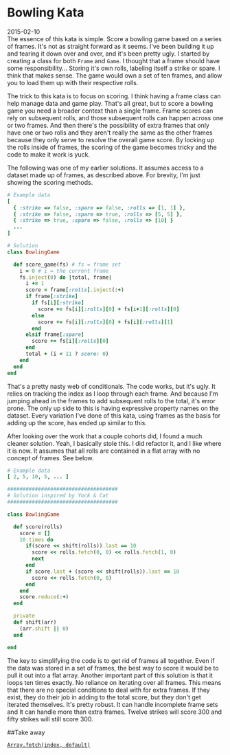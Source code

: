 # Bowling Kata

2015-02-10  
The essence of this kata is simple. Score a bowling game based on a series of frames. It's not as straight forward as it seems. I've been building it up and tearing it down over and over, and it's been pretty ugly. I started by creating
a class for both `Frame` and `Game`. I thought that a frame should have some responsibility... Storing it's own rolls, labeling itself a strike or spare. I think that makes sense. The game would own a set of ten frames, and allow you to load them up with their respective rolls.

The trick to this kata is to focus on scoring. I think having a frame class can help manage data and game play. That's all great, but to score a bowling game you need a broader context than a single frame. Frame scores can rely on subsequent rolls, and those subsequent rolls can happen across one or two frames. And then there's the possibility of extra frames that only have one or two rolls and they aren't really the same as the other frames because they only serve to resolve the overall game score. By locking up the rolls inside of frames, the scoring of the game becomes tricky and the code to make it work is yuck.

The following was one of my earlier solutions. It assumes access to a dataset made up of frames, as described above. For brevity, I'm just showing the scoring methods.
```ruby
# Example data
[
  { :strike => false, :spare => false, :rolls => [1, 1] },
  { :strike => false, :spare => true, :rolls => [5, 5] },
  { :strike => true, :spare => false, :rolls => [10] }
  ...
]
```
```ruby
# Solution
class BowlingGame

  def score_game(fs) # fs = frame set
    i = 0 # i = the current frame
    fs.inject(0) do |total, frame|
      i += 1
      score = frame[:rolls].inject(:+)
      if frame[:strike]
        if fs[i][:strike]
          score += fs[i][:rolls][0] + fs[i+1][:rolls][0]
        else
          score += fs[i][:rolls][0] + fs[i][:rolls][1]
        end
      elsif frame[:spare]
        score += fs[i][:rolls][0]
      end
      total + (i < 11 ? score: 0)
    end
  end
end
```
That's a pretty nasty web of conditionals. The code works, but it's ugly. It relies on tracking the index as I loop through each frame. And because I'm jumping ahead in the frames to add subsequent rolls to the total, it's error prone. The only up side to this is having expressive property names on the dataset. Every variation I've done of this kata, using frames as the basis for adding up the score, has ended up similar to this.

After looking over the work that a couple cohorts did, I found a much cleaner solution. Yeah, I basically stole this. I did refactor it, and I like where it is now. It assumes that all rolls are contained in a flat array with no concept of frames. See below.
```ruby
# Example data
[ 2, 5, 10, 5, ... ]
```
```ruby
####################################
# Solution inspired by Yock & Cat
####################################

class BowlingGame

  def score(rolls)
    score = []
    10.times do
      if(score << shift(rolls)).last == 10
        score << rolls.fetch(0, 0) << rolls.fetch(1, 0)
        next
      end
      if score.last + (score << shift(rolls)).last == 10
        score << rolls.fetch(0, 0)
      end
    end
    score.reduce(:+)
  end

  private
  def shift(arr)
    (arr.shift || 0)
  end

end
```
The key to simplifying the code is to get rid of frames all together. Even if the data was stored in a set of frames, the best way to score it would be to pull it out into a flat array. Another important part of this solution is that it loops ten times exactly. No reliance on iterating over all frames. This means that there are no special conditions to deal with for extra frames. If they exist, they do their job in adding to the total score, but they don't get iterated themselves. It's pretty robust. It can handle incomplete frame sets and It can handle more than extra frames. Twelve strikes will score 300 and fifty strikes will still score 300.

##Take away

[`Array.fetch(index, default)`](http://ruby-doc.org/core-2.2.0/Array.html#method-i-fetch)
